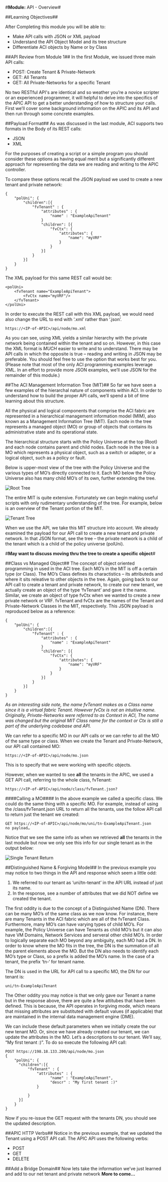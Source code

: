 #**Module:** API - Overview#

	
##Learning Objectives##

After Completing this module you will be able to:
- Make API calls with JSON or XML payload 
- Understand the API Object Model and its tree structure
- Differentiate ACI objects by Name or by Class


##API Review from Module 1##
In the first Module, we issued three main API calls:
- POST: Create Tenant & Private-Network
- GET: All Tenants
- GET: All Private-Networks for a specific Tenant

No two RESTful API's are identical and so weather you’re a novice scripter or an experienced programmer, it will helpful to delve into the specifics of the APIC API to get a better understanding of how to structure your calls.  First we’ll cover some background information on the APIC and its API and then run through some concrete examples.

##Payload Format##
As was discussed in the last module, ACI supports two formats in the Body of its REST calls:
- JSON
- XML

For the purposes of creating a script or a simple program you should consider these options as having equal merit but a significantly different approach for representing the data we are reading and writing to the APIC controller.  

To compare these options recall the JSON payload we used to create a new tenant and private network:
```
{
	"polUni": {
      	"children":[{
          	"fvTenant" : {
              	"attributes" : {
                  	"name" : "ExampleApiTenant"
              	}
              	"children": [{
              		"fvCtx": {
                        "attributes": {
                            "name": "myVRF"
                        }
                    }
              	}]
          	}
      	}]
	}
}
```

The XML payload for this same REST call would be:
```
<polUni>
	<fvTenant name="ExampleApiTenant">
		<fvCtx name="myVRF"/>
	</fvTenant>
</polUni>
```
In order to execute the REST call with this XML payload, we would need also change the URL to end with ‘.xml’ rather than ‘.json’.
```
https://<IP-of-APIC>/api/node/mo.xml
```

As you can see, using XML yields a similar hierarchy with the private network being contained within the tenant and so on.  However, in this case the XML format is *MUCH* easier to write and to understand.  There may be API calls in which the opposite is true – reading and writing in JSON may be preferable. You should feel free to use the option that works best for you.  (Please note that most of the only ACI programming examples leverage XML.  In an effort to provide more JSON examples, we’ll use JSON for the remainder of this module.) 

	
##The ACI Management Information Tree (MIT)##
So far we have seen a few examples of the hierarchal nature of components within ACI.  In order to understand how to build the proper API calls, we’ll spend a bit of time learning about this structure.

All the physical and logical components that comprise the ACI fabric are represented in a hierarchical management information model (MIM), also known as a Management Information Tree (MIT). Each node in the tree represents a managed object (MO) or group of objects that contains its administrative state and its operational state.

The hierarchical structure starts with the Policy Universe at the top (Root) and each node contains parent and child nodes. Each node in the tree is a MO which represents a physical object, such as a switch or adapter, or a logical object, such as a policy or fault. 

Below is upper-most view of the tree with the Policy Universe and the various types of MO’s directly connected to it. Each MO below the Policy Universe also has many child MO’s of its own, further extending the tree.

![Root Tree](https://github.com/bgosselin/ACI-Learning-Modules/blob/master/Foundation/API%20-%20Overview%20-%20Pictures/policyUniverse.png)


The entire MIT is quite extensive.  Fortunately we can begin making useful scripts with only rudimentary understanding of the tree. For example, below is an overview of the Tenant portion of the MIT. 

![Tenant Tree](https://github.com/bgosselin/ACI-Learning-Modules/blob/master/Foundation/API%20-%20Overview%20-%20Pictures/tenant.png)


When we use the API, we take this MIT structure into account.  We already examined the payload for our API call to create a new tenant and private network. In that JSON format, see the tree – the private network is a child of the tenant which is a child of the policy universe (polUni).

#**May want to discuss moving thru the tree to create a specific object**#


##Class vs Managed Object##
The concept of object oriented programming in used in the ACI tree. Each MO’s in the MIT is off a certain type (or Class).  The MO’s Class defines its charactistics – its attributeds and where it sits releative to other objects in the tree.  Again, going back to our API call to create a tenant and private network, to create our new tenant, we actually create an object of the type ‘fvTenant’ and gave it the name.  Similar, we create an object of type fvCtx when we wanted to create a new private network or VRF.  fvTenant and fvCtx are the names of the Tenant and Private-Network Classes in the MIT, respectively.  This JSON payload is reproduced below as a reference:
```
{
	"polUni": {
      	"children":[{
          	"fvTenant" : {
              	"attributes" : {
                  	"name" : "ExampleApiTenant"
              	}
              	"children": [{
              		"fvCtx": {
                        "attributes": {
                            "name": "myVRF"
                        }
                    }
              	}]
          	}
      	}]
	}
}
```


*As an interesting side note, the name fvTenant makes as a Class name since it is a virtual fabric Tenant. However fvCtx is not an intuitive name.  Originally, Private-Networks were referred to as Context in ACI, The name was changed but the original MIT Class name for the context or Ctx is still a part of the underlying codebase and API.*

We can refer to a specific MO in our API calls or we can refer to all the MO of the same type or class. When we create the Tenant and Private-Network, our API call contained MO:
```
https://<IP-of-APIC>/api/node/mo.json
```
This is to specify that we were working with specific objects.

However, when we wanted to see **all** the tenants in the APIC, we used a GET API call, referring to the whole class, fvTenant:
```
https://<IP-of-APIC>/api/node/class/fvTenant.json?
```  

####Calling a MO####
In the above example we called a specific class.  We could do the same thing with a specific MO. For example, instead of using the /class/fvTenant.json URL to return all the tenants, use the follow API call to return just the tenant we created:
```
GET https://<IP-of-APIC>/api/node/mo/uni/tn-ExampleApiTenant.json
no payload…
```

Notice that we see the same info as when we retrieved **all** the tenants in the last module but now we only see this info for our single tenant as in the output below:

![Single Tenant Return](https://github.com/bgosselin/ACI-Learning-Modules/blob/master/Foundation/API%20-%20Overview%20-%20Pictures/tenantAPIReturn.png)


##Distinguished Name & Forgiving Model##
In the previous example you may notice to two things in the API and response which seem a little odd:
1. We referred to our tenant as ‘uni/tn-tenant’ in the API URL instead of just its name.
2. In the response, see a number of attributes that we did NOT define we created the tenant.

The first oddity is due to the concept of a Distinguished Name (DN).  There can be many MO’s of the same class as we now know. For instance, there are many Tenants in the ACI fabric which are all of the fvTenant Class.  Furthermore, many MO’s can have varying types of child MO’s. For example, the Policy Universe can have Tenants as child MO’s but it can also have VM Domains, Network Services and serveral other child MO’s. In order to logically separate each MO beyond any ambiguity, each MO had a DN.  In order to know where the MO fits in the tree, the DN is the summation of all the parent elements above the MO.  But the DN also needs to identify each MO’s type or Class, so a prefix is added the MO’s name.  In the case of a tenant, the prefix ‘tn-‘ for tenant name. 

The DN is used in the URL for API call to a specific MO, the DN for our tenant is:
```
uni/tn-ExampleApiTenant
```

The Other oddity you may notice is that we only gave our Tenant a name but in the response above, there are quite a few attitubes that have been defined.  This is because, the API operates in forgiving mode, which means that missing attributes are substituted with default values (if applicable) that are maintained in the internal data management engine (DME).

We can include these default parameters when we initially create the our new tenant MO.  Or, since we have already created our tenant, we can update the attributes in the MO. Let’s a descriptions to our tenant.  We’ll say, “My first tenant :)”.  To do so execute the following API call:

```
POST https://198.18.133.200/api/node/mo.json
{
	"polUni": {
      "children":[{
          "fvTenant" : {
              "attributes" : {
                  	"name" : "ExampleApiTenant",
                    "descr" : "My first tenant :)"
              }
              
          }
      }]
	}
} 
```
Now if you re-issue the GET request with the tenants DN, you should see the updated description.

##APIC HTTP Verbs##
Notice in the previous example, that we updated the Tenant using a POST API call.  The APIC API uses the following verbs:
- POST
- GET
- DELETE

##Add a Bridge Domain##
Now lets take the information we’ve just learned and add to our net tenant and private network
**More to come…**
